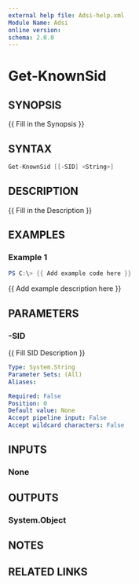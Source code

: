 ```yaml
---
external help file: Adsi-help.xml
Module Name: Adsi
online version:
schema: 2.0.0
---
```


# Get-KnownSid

## SYNOPSIS
{{ Fill in the Synopsis }}

## SYNTAX

```powershell
Get-KnownSid [[-SID] <String>]
```

## DESCRIPTION
{{ Fill in the Description }}

## EXAMPLES

### Example 1
```powershell
PS C:\> {{ Add example code here }}
```

{{ Add example description here }}

## PARAMETERS

### -SID
{{ Fill SID Description }}

```yaml
Type: System.String
Parameter Sets: (All)
Aliases:

Required: False
Position: 0
Default value: None
Accept pipeline input: False
Accept wildcard characters: False
```

## INPUTS

### None
## OUTPUTS

### System.Object
## NOTES

## RELATED LINKS

